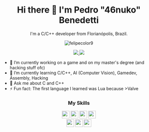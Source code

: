 <h1 align='center'> Hi there 👋 I'm Pedro "46nuko" Benedetti </h1>
<p align='center'>
  I'm a C/C++ developer from Florianópolis, Brazil.
</p>
<p align="center"><img align="center" src="https://github-readme-stats-gamma-teal.vercel.app/api/top-langs/?username=shiro-nuko&hide=javascript,html,css,shell" alt="felipecolor9" /></p>
<p align='center'>
  <a href="https://www.linkedin.com/in/pedro-benedetti-28b624162/">
    <img src="https://img.shields.io/badge/linkedin-%230077B5.svg?&style=for-the-badge&logo=linkedin&logoColor=white" />
  </a>
  <a href="https://twitter.com/ShiroNukoDotC/">
    <img src="https://img.shields.io/badge/Twitter-1da1f2?style=for-the-badge&logo=twitter&logoColor=white" />
  </a>
</p>

- 🔭 I’m currently working on a game and on my master's degree (and hacking stuff ofc)
- 🌱 I’m currently learning C/C++, AI (Computer Vision), Gamedev, Assembly, Hacking  
- 💬 Ask me about C and C++  
- ⚡ Fun fact: The first language I learned was Lua because >Valve  

<h3 align='center'>My Skills</h3>

<p align="center">
<img src="https://img.shields.io/badge/C-555555?style=for-the-badge&logo=c&logoColor=white" height="25"/>
<img src="https://img.shields.io/badge/C++-f34b7d?style=for-the-badge&logo=cplusplus&logoColor=white" height="25"/>
<img src="https://img.shields.io/badge/Lua-000080?style=for-the-badge&logo=lua&logoColor=white" height="25"/>
<img src="https://img.shields.io/badge/CMake-858585?style=for-the-badge&logo=cmake&logoColor=white" height="25"/> 
<br>
<img src="https://img.shields.io/badge/Git-F05032?style=for-the-badge&logo=git&logoColor=white" height="25"/>
<img src="https://img.shields.io/badge/Mathematics-cb0000?style=for-the-badge&logo=Apostrophe&logoColor=white" height="25"/>
<img src="https://img.shields.io/badge/Unity3D%20C%23-178600?style=for-the-badge&logo=unity&logoColor=white" height="25"/>
</p>

